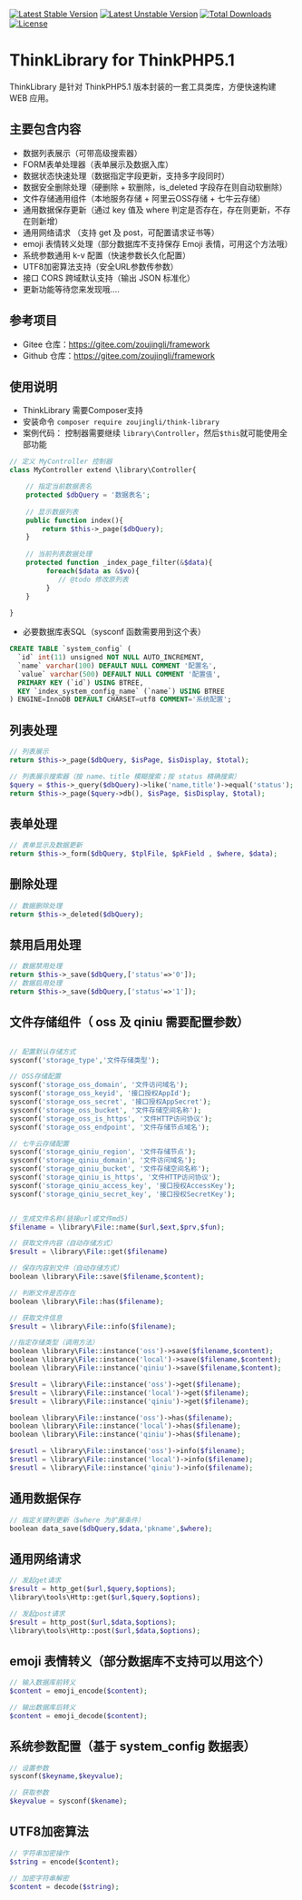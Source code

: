 [![Latest Stable Version](https://poser.pugx.org/zoujingli/think-library/v/stable)](https://packagist.org/packages/zoujingli/think-library) 
[![Latest Unstable Version](https://poser.pugx.org/zoujingli/think-library/v/unstable)](https://packagist.org/packages/zoujingli/think-library) 
[![Total Downloads](https://poser.pugx.org/zoujingli/think-library/downloads)](https://packagist.org/packages/zoujingli/think-library) 
[![License](https://poser.pugx.org/zoujingli/think-library/license)](https://packagist.org/packages/zoujingli/think-library)

# ThinkLibrary for ThinkPHP5.1
ThinkLibrary 是针对 ThinkPHP5.1 版本封装的一套工具类库，方便快速构建 WEB 应用。

## 主要包含内容
* 数据列表展示（可带高级搜索器）
* FORM表单处理器（表单展示及数据入库）
* 数据状态快速处理（数据指定字段更新，支持多字段同时）
* 数据安全删除处理（硬删除 + 软删除，is_deleted 字段存在则自动软删除）
* 文件存储通用组件（本地服务存储 + 阿里云OSS存储 + 七牛云存储）
* 通用数据保存更新（通过 key 值及 where 判定是否存在，存在则更新，不存在则新增）
* 通用网络请求 （支持 get 及 post，可配置请求证书等）
* emoji 表情转义处理（部分数据库不支持保存 Emoji 表情，可用这个方法哦）
* 系统参数通用 k-v 配置（快速参数长久化配置）
* UTF8加密算法支持（安全URL参数传参数）
* 接口 CORS 跨域默认支持（输出 JSON 标准化）
* 更新功能等待您来发现哦....

## 参考项目
* Gitee 仓库：https://gitee.com/zoujingli/framework
* Github 仓库：https://gitee.com/zoujingli/framework

## 使用说明
* ThinkLibrary 需要Composer支持
* 安装命令 ` composer require zoujingli/think-library `
* 案例代码：
控制器需要继续 `library\Controller`，然后`$this`就可能使用全部功能
```php
// 定义 MyController 控制器
class MyController extend \library\Controller{

    // 指定当前数据表名
    protected $dbQuery = '数据表名';
    
    // 显示数据列表
    public function index(){
        return $this->_page($dbQuery);
    }
    
    // 当前列表数据处理
    protected function _index_page_filter(&$data){
         foreach($data as &$vo){
            // @todo 修改原列表
         }
    }
    
}
```
* 必要数据库表SQL（sysconf 函数需要用到这个表）
```sql
CREATE TABLE `system_config` (
  `id` int(11) unsigned NOT NULL AUTO_INCREMENT,
  `name` varchar(100) DEFAULT NULL COMMENT '配置名',
  `value` varchar(500) DEFAULT NULL COMMENT '配置值',
  PRIMARY KEY (`id`) USING BTREE,
  KEY `index_system_config_name` (`name`) USING BTREE
) ENGINE=InnoDB DEFAULT CHARSET=utf8 COMMENT='系统配置';
```

## 列表处理
```php
// 列表展示
return $this->_page($dbQuery, $isPage, $isDisplay, $total);

// 列表展示搜索器（按 name、title 模糊搜索；按 status 精确搜索）
$query = $this->_query($dbQuery)->like('name,title')->equal('status');
return $this->_page($query->db(), $isPage, $isDisplay, $total);
```

## 表单处理
```php
// 表单显示及数据更新
return $this->_form($dbQuery, $tplFile, $pkField , $where, $data);
```

## 删除处理
```php
// 数据删除处理
return $this->_deleted($dbQuery);
```

## 禁用启用处理
```php
// 数据禁用处理
return $this->_save($dbQuery,['status'=>'0']);
// 数据启用处理
return $this->_save($dbQuery,['status'=>'1']);
```

## 文件存储组件（ oss 及 qiniu 需要配置参数）
```php

// 配置默认存储方式    
sysconf('storage_type','文件存储类型');

// OSS存储配置
sysconf('storage_oss_domain', '文件访问域名');
sysconf('storage_oss_keyid', '接口授权AppId');
sysconf('storage_oss_secret', '接口授权AppSecret');
sysconf('storage_oss_bucket', '文件存储空间名称');
sysconf('storage_oss_is_https', '文件HTTP访问协议');
sysconf('storage_oss_endpoint', '文件存储节点域名');

// 七牛云存储配置
sysconf('storage_qiniu_region', '文件存储节点');
sysconf('storage_qiniu_domain', '文件访问域名');
sysconf('storage_qiniu_bucket', '文件存储空间名称');
sysconf('storage_qiniu_is_https', '文件HTTP访问协议');
sysconf('storage_qiniu_access_key', '接口授权AccessKey');
sysconf('storage_qiniu_secret_key', '接口授权SecretKey');


// 生成文件名称(链接url或文件md5)
$filename = \library\File::name($url,$ext,$prv,$fun);

// 获取文件内容（自动存储方式）
$result = \library\File::get($filename)

// 保存内容到文件（自动存储方式）
boolean \library\File::save($filename,$content);

// 判断文件是否存在
boolean \library\File::has($filename);

// 获取文件信息
$result = \library\File::info($filename);

//指定存储类型（调用方法）
boolean \library\File::instance('oss')->save($filename,$content);
boolean \library\File::instance('local')->save($filename,$content);
boolean \library\File::instance('qiniu')->save($filename,$content);

$result = \library\File::instance('oss')->get($filename);
$result = \library\File::instance('local')->get($filename);
$result = \library\File::instance('qiniu')->get($filename);

boolean \library\File::instance('oss')->has($filename);
boolean \library\File::instance('local')->has($filename);
boolean \library\File::instance('qiniu')->has($filename);

$resutl = \library\File::instance('oss')->info($filename);
$resutl = \library\File::instance('local')->info($filename);
$resutl = \library\File::instance('qiniu')->info($filename);
```

## 通用数据保存
```php
// 指定关键列更新（$where 为扩展条件）
boolean data_save($dbQuery,$data,'pkname',$where);
```

## 通用网络请求
```php
// 发起get请求
$result = http_get($url,$query,$options);
\library\tools\Http::get($url,$query,$options);

// 发起post请求
$result = http_post($url,$data,$options);
\library\tools\Http::post($url,$data,$options);
```

## emoji 表情转义（部分数据库不支持可以用这个）
```php
// 输入数据库前转义
$content = emoji_encode($content);

// 输出数据库后转义
$content = emoji_decode($content); 
```

## 系统参数配置（基于 system_config 数据表）
```php
// 设置参数
sysconf($keyname,$keyvalue);

// 获取参数
$keyvalue = sysconf($kename);
```

## UTF8加密算法
```php
// 字符串加密操作
$string = encode($content);

// 加密字符串解密
$content = decode($string);
```